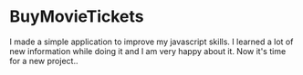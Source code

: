# BuyMovieTickets

I made a simple application to improve my javascript skills. 
I learned a lot of new information while doing it and I am very happy about it. 
Now it's time for a new project..
